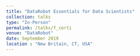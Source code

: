 ```yaml
---
title: "DataRobot Essentials for Data Scientists"
collection: talks
type: "In-Person"
permalink: /talks/f_certi
venue: "DataRobot"
date: September 2019
location : "New Britain, CT, USA"
---
```

